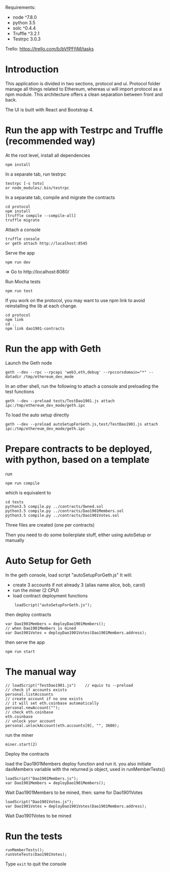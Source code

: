 Requirements:
- node ^7.8.0
- python 3.5
- solc ^0.4.4
- Truffle ^3.2.1
- Testrpc 3.0.3

Trello: https://trello.com/b/bVfPFfjM/tasks

Introduction
============

This application is divided in two sections, protocol and ui.
Protocol folder manage all things related to Ethereum, whereas ui will import protocol as a npm module.
This architecture offers a clean separation between front and back.

The UI is built with React and Bootstrap 4.
    

Run the app with Testrpc and Truffle (recommended way)
======================================================

At the root level, install all dependencies

    npm install

In a separate tab, run testrpc

    testrpc [-s toto]
    or node_modules/.bin/testrpc
    
In a separate tab, compile and migrate the contracts

    cd protocol
    npm install
    [truffle compile --compile-all]
    truffle migrate

Attach a console

    truffle console
    or geth attach http://localhost:8545

Serve the app

    npm run dev

=> Go to http://localhost:8080/

Run Mocha tests

    npm run test
    
    
If you work on the protocol, you may want to use npm link to avoid reinstalling the lib at each change.
    
    cd protocol
    npm link
    cd ..
    npm link dao1901-contracts
    
    


Run the app with Geth
=====================

Launch the Geth node

    geth --dev --rpc --rpcapi 'web3,eth,debug' --rpccorsdomain="*" --datadir /tmp/ethereum_dev_mode

In an other shell, run the following to attach a console
and preloading the test functions

    geth --dev --preload tests/TestDao1901.js attach ipc:/tmp/ethereum_dev_mode/geth.ipc

To load the auto setup directly

    geth --dev --preload autoSetupForGeth.js,test/TestDao1901.js attach ipc:/tmp/ethereum_dev_mode/geth.ipc
    

Prepare contracts to be deployed, with python, based on a template 
==================================================================
run

    npm run compile

which is equivalent to

    cd tests
    python3.5 compile.py ../contracts/Owned.sol
    python3.5 compile.py ../contracts/Dao1901Members.sol
    python3.5 compile.py ../contracts/Dao1901Votes.sol

Three files are created (one per contracts)

Then you need to do some boilerplate stuff, either using autoSetup or manually

Auto Setup for Geth
===================
In the geth console,
load script "autoSetupForGeth.js"
It will:
 - create 3 accounts if not already 3 (alias name alice, bob, carol)
 - run the miner (2 CPU)
 - load contract deployment functions

```
    loadScript("autoSetupForGeth.js");
```

then deploy contracts

    var Dao1901Members = deployDao1901Members();
    // when Dao1901Members is mined
    var Dao1901Votes = deployDao1901Votes(Dao1901Members.address);

then serve the app

    npm run start


The manual way
==============

    // loadScript("TestDao1901.js")    // equiv to --preload
    // check if accounts exists
    personal.listAccounts 
    // create account if no one exists
    // it will set eth.coinbase automatically
    personal.newAccount("");
    // check eth.coinbase
    eth.coinbase
    // unlock your account
    personal.unlockAccount(eth.accounts[0], "", 3600);
    
run the miner 

    miner.start(2)
    
Deploy the contracts

load the Dao1901Members deploy function
and run it.
you also initiate daoMembers variable with the returned js object,
used in runMemberTests()

    loadScript("Dao1901Members.js");
    var Dao1901Members = deployDao1901Members();

Wait Dao1901Members to be mined, then:
same for Dao1901Votes

    loadScript("Dao1901Votes.js");
    var Dao1901Votes = deployDao1901Votes(Dao1901Members.address);
    
Wait Dao1901Votes to be mined


Run the tests
=============
    runMemberTests();
    runVoteTests(Dao1901Votes);
    

Type `exit` to quit the console 